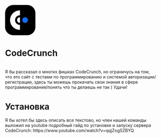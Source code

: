 <img src="https://raw.githubusercontent.com/vzgr/CodeQZ/dev/static/images/fav192.png" alt="Logo" width="100px">
<h1>CodeCrunch</h1>
<br>
Я бы рассказал о многих фишках CodeCrunch, но ограничусь на том, что это сайт с тестами по программированию и системой авторизации/регистрации, здесь ты можешь прокачать свои знания в сфере программирования/понять что ты делаешь не так ) Удачи!
<h1>Установка</h1> 
Я бы хотел бы здесь описать все текстово, но член нашей команды выложил на youtube подробный гайд по установке и запуску сервера CodeCrunch:
https://www.youtube.com/watch?v=qqjZogSZBYQ

